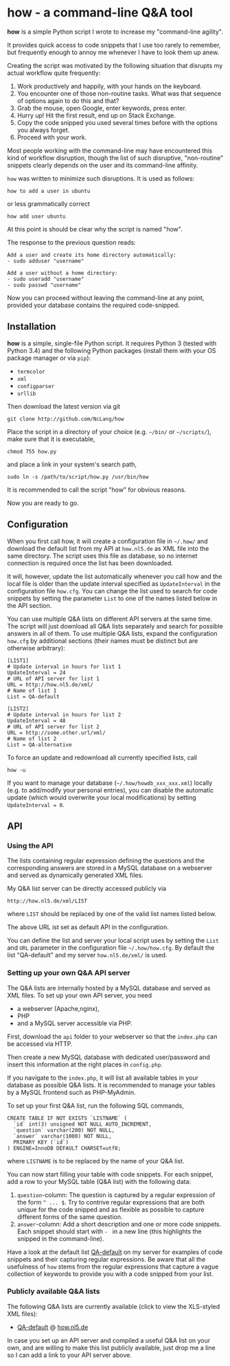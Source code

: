 # how - a command-line Q&A tool

**how** is a simple Python script I wrote to increase my "command-line agility".

It provides quick access to code snippets that I use too rarely to remember, but frequently enough to annoy me whenever I have to look them up anew.

Creating the script was motivated by the following situation that disrupts my actual workflow quite frequently: 

  1. Work productively and happily, with your hands on the keyboard.
  2. You encounter one of those non-routine tasks. What was that sequence of options again to do this and that?
  3. Grab the mouse, open Google, enter keywords, press enter.
  4. Hurry up! Hit the first result, end up on Stack Exchange.
  5. Copy the code snipped you used several times before with the options you always forget.
  6. Proceed with your work.

Most people working with the command-line may have encountered this kind of workflow disruption, though the list of such disruptive, "non-routine" snippets clearly depends on the user and its command-line affinity.

`how` was written to minimize such disruptions. It is used as follows:
```
how to add a user in ubuntu
```
or less grammatically correct
```
how add user ubuntu
```

At this point is should be clear why the script is named "how".

The response to the previous question reads:
```
Add a user and create its home directory automatically: 
- sudo adduser "username" 

Add a user without a home directory: 
- sudo useradd "username" 
- sudo passwd "username"
```
Now you can proceed without leaving the command-line at any point, provided your database contains the required code-snipped.

## Installation

**how** is a simple, single-file Python script. It requires Python 3 (tested with Python 3.4) and the following Python packages (install them with your OS package manager or via `pip`):

- `termcolor`
- `xml`
- `configparser`
- `urllib`

Then download the latest version via git
```
git clone http://github.com/NcLang/how
```
Place the script in a directory of your choice (e.g. `~/bin/` or `~/scripts/`), make sure that it is executable,
```
chmod 755 how.py
```
and place a link in your system's search path,
```
sudo ln -s /path/to/script/how.py /usr/bin/how
```
It is recommended to call the script "how" for obvious reasons.

Now you are ready to go.

## Configuration

When you first call how, it will create a configuration file in `~/.how/` and download the default list from my API at `how.nl5.de` as XML file into the same directory. The script uses this file as database, so no internet connection is required once the list has been downloaded.

It will, however, update the list automatically whenever you call how and the local file is older than the update interval specified as `UpdateInterval` in the configuration file `how.cfg`. You can change the list used to search for code snippets by setting the parameter `List` to one of the names listed below in the API section.

You can use multiple Q&A lists on different API servers at the same time. The script will just download all Q&A lists separately and search for possible answers in all of them. To use multiple Q&A lists, expand the configuration `how.cfg` by additional sections (their names must be distinct but are otherwise arbitrary):

```
[LIST1]
# Update interval in hours for list 1                                       
UpdateInterval = 24
# URL of API server for list 1
URL = http://how.nl5.de/xml/
# Name of list 1                         
List = QA-default

[LIST2]
# Update interval in hours for list 2                                     
UpdateInterval = 48
# URL of API server for list 2
URL = http://some.other.url/xml/
# Name of list 2                      
List = QA-alternative
```

To force an update and redownload all currently specified lists, call
```
how -u
```
If you want to manage your database (`~/.how/howdb_xxx_xxx.xml`) locally (e.g. to add/modify your personal entries), you can disable the automatic update (which would overwrite your local modifications) by setting `UpdateInterval = 0`.

## API

### Using the API

The lists containing regular expression defining the questions and the corresponding answers are stored in a MySQL database on a webserver and served as dynamically generated XML files.

My Q&A list server can be directly accessed publicly via
```
http://how.nl5.de/xml/LIST
```
where `LIST` should be replaced by one of the valid list names listed below.

The above URL ist set as default API in the configuration.

You can define the list and server your local script uses by setting the `List` and `URL` parameter in the configuration file `~/.how/how.cfg`. By default the list "QA-default" and my server `how.nl5.de/xml/` is used.

### Setting up your own Q&A API server

The Q&A lists are internally hosted by a MySQL database and served as XML files. 
To set up your own API server, you need
- a webserver (Apache,nginx),
- PHP
- and a MySQL server accessible via PHP.

First, download the `api` folder to your webserver so that the `index.php` can be accessed via HTTP.

Then create a new MySQL database with dedicated user/password and insert this information at the right places in `config.php`. 

If you navigate to the `index.php`, it will list all available tables in your database as possible Q&A lists.
It is recommended to manage your tables by a MySQL frontend such as PHP-MyAdmin.

To set up your first Q&A list, run the following SQL commands,
```
CREATE TABLE IF NOT EXISTS `LISTNAME` (
  `id` int(3) unsigned NOT NULL AUTO_INCREMENT,
  `question` varchar(200) NOT NULL,
  `answer` varchar(1000) NOT NULL,
  PRIMARY KEY (`id`)
) ENGINE=InnoDB DEFAULT CHARSET=utf8;
```
where `LISTNAME` is to be replaced by the name of your Q&A list.

You can now start filling your table with code snippets. 
For each snippet, add a row to your MySQL table (Q&A list) with the following data:

1. `question`-column: The question is captured by a regular expression of the form `^ ... $`. Try to contrive regular expressions that are both unique for the code snipped and as flexible as possible to capture different forms of the same question.
2. `answer`-column: Add a short description and one or more code snippets. Each snippet should start with `- ` in a new line (this highlights the snipped in the command-line).

Have a look at the default list [QA-default](http://how.nl5.de/xml/QA-default) on my server for examples of code snippets and their capturing regular expressions. Be aware that all the usefulness of `how` stems from the 
regular expressions that capture a vague collection of keywords to provide you with a code snipped from your list.

### Publicly available Q&A lists

The following Q&A lists are currently available (click to view the XLS-styled XML files):

- [QA-default](http://how.nl5.de/xml/QA-default) @ [how.nl5.de](http://how.nl5.de)

In case you set up an API server and compiled a useful Q&A list on your own, and are willing to make this list publicly available, just drop me a line so I can add a link to your API server above.
